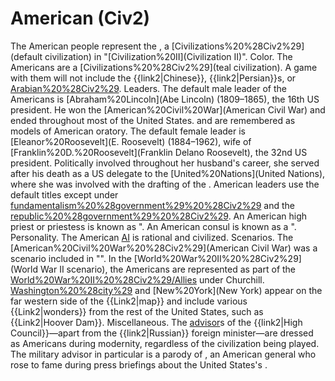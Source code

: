 # American (Civ2)

The American people represent the , a [Civilizations%20%28Civ2%29](default civilization) in "[Civilization%20II](Civilization II)".
Color.
The Americans are a [Civilizations%20%28Civ2%29](teal civilization). A game with them will not include the {{link2|Chinese}}, {{link2|Persian}}s, or [Arabian%20%28Civ2%29](Arabs).
Leaders.
The default male leader of the Americans is [Abraham%20Lincoln](Abe Lincoln) (1809–1865), the 16th US president. He won the [American%20Civil%20War](American Civil War) and ended throughout most of the United States. and are remembered as models of American oratory.
The default female leader is [Eleanor%20Roosevelt](E. Roosevelt) (1884–1962), wife of [Franklin%20D.%20Roosevelt](Franklin Delano Roosevelt), the 32nd US president. Politically involved throughout her husband's career, she served after his death as a US delegate to the [United%20Nations](United Nations), where she was involved with the drafting of the .
American leaders use the default titles except under [fundamentalism%20%28government%29%20%28Civ2%29](fundamentalism) and the [republic%20%28government%29%20%28Civ2%29](republic). An American high priest or priestess is known as ". An American consul is known as a ".
Personality.
The American [AI](AI) is rational and civilized.
Scenarios.
The [American%20Civil%20War%20%28Civ2%29](American Civil War) was a scenario included in "".
In the [World%20War%20II%20%28Civ2%29](World War II scenario), the Americans are represented as part of the [World%20War%20II%20%28Civ2%29/Allies](Allies) under Churchill. [Washington%20%28city%29](Washington) and [New%20York](New York) appear on the far western side of the {{Link2|map}} and include various {{Link2|wonders}} from the rest of the United States, such as {{Link2|Hoover Dam}}.
Miscellaneous.
The [advisor](advisor)s of the {{link2|High Council}}—apart from the {{link2|Russian}} foreign minister—are dressed as Americans during modernity, regardless of the civilization being played. The military advisor in particular is a parody of , an American general who rose to fame during press briefings about the United States's .